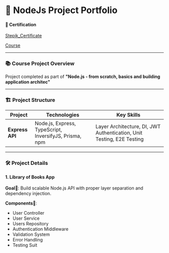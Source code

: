 # 🎨 NodeJs Project Portfolio 

#### 📜 Certification
[Stepik_Certificate](https://stepik.org/cert/2931850?lang=en)

[Course](https://stepik.org/course/105538/info)

---

### 📚 Course Project Overview

Project completed as part of **"Node.js - from scratch, basics and building application architec"**

---

### 🏗️ Project Structure

| Project                  | Technologies                             | Key Skills   
|--------------------------|------------------------------------------|----------------------------------------------------------------| 
| **Express API**    | Node.js, Express, TypeScript, InversifyJS, Prisma, npm | Layer Architecture, DI, JWT Authentication, Unit Testing, E2E Testing  |
                                                                                           
---

### 🛠️ Project Details

#### 1. Library of Books App
**Goal**🎯: Build scalable Node.js API with proper layer separation and dependency injection.

**Components**🧩:
- User Controller
- User Service
- Users Repository
- Authentication Middleware
- Validation System
- Error Handling
- Testing Suit

 
